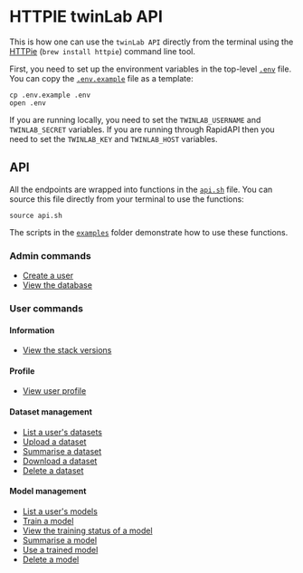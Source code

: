 # HTTPIE twinLab API

This is how one can use the `twinLab API` directly from the terminal using the [HTTPie](https://httpie.io/) (`brew install httpie`) command line tool.

First, you need to set up the environment variables in the top-level [`.env`](.env) file.
You can copy the [`.env.example`](.env.example) file as a template:

```shell
cp .env.example .env
open .env
```

If you are running locally, you need to set the `TWINLAB_USERNAME` and `TWINLAB_SECRET` variables.
If you are running through RapidAPI then you need to set the `TWINLAB_KEY` and `TWINLAB_HOST` variables.

## API

All the endpoints are wrapped into functions in the [`api.sh`](./api.sh) file.
You can source this file directly from your terminal to use the functions:

```shell
source api.sh
```

The scripts in the [`examples`](./examples) folder demonstrate how to use these functions.

### Admin commands

-   [Create a user](./examples/create_user.sh)
-   [View the database](./examples/get_database.sh)

### User commands

#### Information

-   [View the stack versions](./examples/get_versions.sh)

#### Profile

-   [View user profile](./examples/get_user.sh)

#### Dataset management

-   [List a user's datasets](./examples/list_datasets.sh)
-   [Upload a dataset](./examples/upload_dataset.sh)
-   [Summarise a dataset](./examples/summarise_dataset.sh)
-   [Download a dataset](./examples/view_dataset.sh)
-   [Delete a dataset](./examples/delete_dataset.sh)

#### Model management

-   [List a user's models](./examples/list_models.sh)
-   [Train a model](./examples/train_model.sh)
-   [View the training status of a model](./examples/status_model.sh)
-   [Summarise a model](./examples/summarise_model.sh)
-   [Use a trained model](./examples/use_model.sh)
-   [Delete a model](./examples/delete_model.sh)
